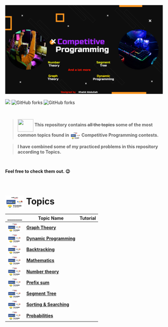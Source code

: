 <img alt="Coding" src="assets/cp banner.jpeg">

![](https://img.shields.io/badge/Competitive-%20Programming-%23E60023.svg)
![GitHub forks](https://img.shields.io/github/stars/khalid586/Competitive-programming-Topics) 
![GitHub forks](https://img.shields.io/github/forks/khalid586/Competitive-programming-Topics) 

<br>

> <img src = "https://cdn.dribbble.com/users/1138721/screenshots/10809828/media/478d32b2e65c8c3194b7f2154e179231.gif" align = "center" width = "50px" height = "40px"> **This repository contains <del>all the topics</del> some of the most common topics found in <img src = "assets/mix.png" align = "center" width = "33px" height = "25px"> Competitive Programming contests.**

> **I have combined some of my practiced problems in this repository according to <b>Topics</b>.**

<br>

**Feel free to check them out. 😉**

<br>


# <img src = "assets/mix.png" align = "center" width = "60px" height = "40px"> Topics

|_______|Topic Name|Tutorial|
|--|----------|--------|
| <img src = "assets/mix.png" align = "center" width = "45px" height = "30px"> |[**Graph Theory**]()|    |
| <img src = "assets/mix.png" align = "center" width = "45px" height = "30px"> |[**Dynamic Programming**]()|    |
| <img src = "assets/mix.png" align = "center" width = "45px" height = "30px"> |[**Backtracking**]()|    |
| <img src = "assets/mix.png" align = "center" width = "45px" height = "30px"> |[**Mathematics**]()|    |
| <img src = "assets/mix.png" align = "center" width = "45px" height = "30px"> |[**Number theory**]()|    |
| <img src = "assets/mix.png" align = "center" width = "45px" height = "30px"> |[**Prefix sum**]()|    |
| <img src = "assets/mix.png" align = "center" width = "45px" height = "30px"> |[**Segment Tree**]()|    |
| <img src = "assets/mix.png" align = "center" width = "45px" height = "30px"> |[**Sorting & Searching**]()|    |
| <img src = "assets/mix.png" align = "center" width = "45px" height = "30px"> |[**Probabilities**]()|    |
